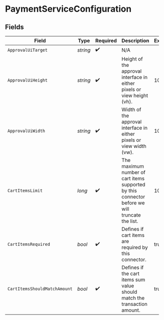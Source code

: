# PaymentServiceConfiguration


## Fields

| Field                                                                                          | Type                                                                                           | Required                                                                                       | Description                                                                                    | Example                                                                                        |
| ---------------------------------------------------------------------------------------------- | ---------------------------------------------------------------------------------------------- | ---------------------------------------------------------------------------------------------- | ---------------------------------------------------------------------------------------------- | ---------------------------------------------------------------------------------------------- |
| `ApprovalUiTarget`                                                                             | *string*                                                                                       | :heavy_check_mark:                                                                             | N/A                                                                                            |                                                                                                |
| `ApprovalUiHeight`                                                                             | *string*                                                                                       | :heavy_check_mark:                                                                             | Height of the approval interface in either pixels or view height (vh).                         | 100px                                                                                          |
| `ApprovalUiWidth`                                                                              | *string*                                                                                       | :heavy_check_mark:                                                                             | Width of the approval interface in either pixels or view width (vw).                           | 100px                                                                                          |
| `CartItemsLimit`                                                                               | *long*                                                                                         | :heavy_check_mark:                                                                             | The maximum number of cart items supported by this connector before we will truncate the list. | 100                                                                                            |
| `CartItemsRequired`                                                                            | *bool*                                                                                         | :heavy_check_mark:                                                                             | Defines if cart items are required by this connector.                                          | true                                                                                           |
| `CartItemsShouldMatchAmount`                                                                   | *bool*                                                                                         | :heavy_check_mark:                                                                             | Defines if the cart items sum value should match the transaction amount.                       | true                                                                                           |